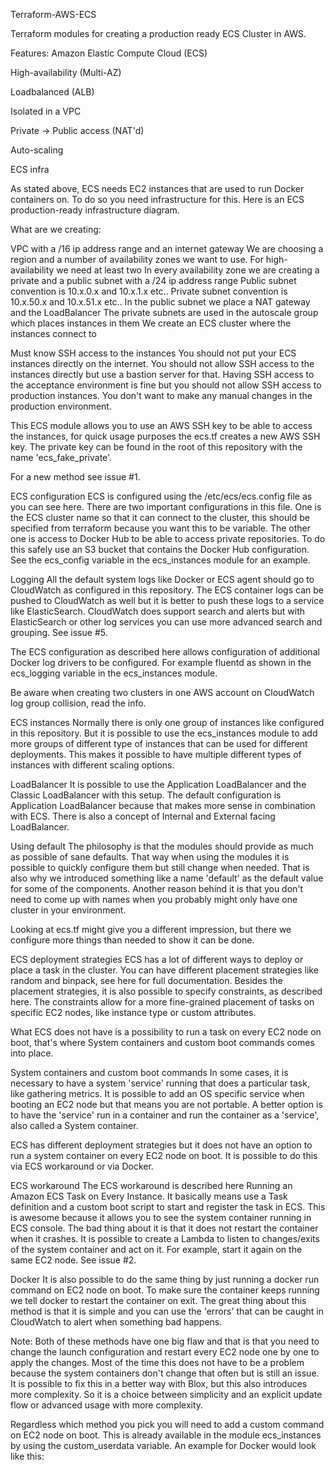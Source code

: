 Terraform-AWS-ECS

Terraform modules for creating a production ready ECS Cluster in AWS.

Features:
Amazon Elastic Compute Cloud (ECS) 

High-availability (Multi-AZ)

Loadbalanced (ALB)

Isolated in a VPC

Private -> Public access (NAT'd)

Auto-scaling


ECS infra

As stated above, ECS needs EC2 instances that are used to run Docker containers on. To do so you need infrastructure for this. Here is an ECS production-ready infrastructure diagram.

What are we creating:

VPC with a /16 ip address range and an internet gateway
We are choosing a region and a number of availability zones we want to use. For high-availability we need at least two
In every availability zone we are creating a private and a public subnet with a /24 ip address range
Public subnet convention is 10.x.0.x and 10.x.1.x etc..
Private subnet convention is 10.x.50.x and 10.x.51.x etc..
In the public subnet we place a NAT gateway and the LoadBalancer
The private subnets are used in the autoscale group which places instances in them
We create an ECS cluster where the instances connect to

Must know
SSH access to the instances
You should not put your ECS instances directly on the internet. You should not allow SSH access to the instances directly but use a bastion server for that. Having SSH access to the acceptance environment is fine but you should not allow SSH access to production instances. You don't want to make any manual changes in the production environment.

This ECS module allows you to use an AWS SSH key to be able to access the instances, for quick usage purposes the ecs.tf creates a new AWS SSH key. The private key can be found in the root of this repository with the name 'ecs_fake_private'.

For a new method see issue #1.

ECS configuration
ECS is configured using the /etc/ecs/ecs.config file as you can see here. There are two important configurations in this file. One is the ECS cluster name so that it can connect to the cluster, this should be specified from terraform because you want this to be variable. The other one is access to Docker Hub to be able to access private repositories. To do this safely use an S3 bucket that contains the Docker Hub configuration. See the ecs_config variable in the ecs_instances module for an example.

Logging
All the default system logs like Docker or ECS agent should go to CloudWatch as configured in this repository. The ECS container logs can be pushed to CloudWatch as well but it is better to push these logs to a service like ElasticSearch. CloudWatch does support search and alerts but with ElasticSearch or other log services you can use more advanced search and grouping. See issue #5.

The ECS configuration as described here allows configuration of additional Docker log drivers to be configured. For example fluentd as shown in the ecs_logging variable in the ecs_instances module.

Be aware when creating two clusters in one AWS account on CloudWatch log group collision, read the info.

ECS instances
Normally there is only one group of instances like configured in this repository. But it is possible to use the ecs_instances module to add more groups of different type of instances that can be used for different deployments. This makes it possible to have multiple different types of instances with different scaling options.

LoadBalancer
It is possible to use the Application LoadBalancer and the Classic LoadBalancer with this setup. The default configuration is Application LoadBalancer because that makes more sense in combination with ECS. There is also a concept of Internal and External facing LoadBalancer.

Using default
The philosophy is that the modules should provide as much as possible of sane defaults. That way when using the modules it is possible to quickly configure them but still change when needed. That is also why we introduced something like a name 'default' as the default value for some of the components. Another reason behind it is that you don't need to come up with names when you probably might only have one cluster in your environment.

Looking at ecs.tf might give you a different impression, but there we configure more things than needed to show it can be done.

ECS deployment strategies
ECS has a lot of different ways to deploy or place a task in the cluster. You can have different placement strategies like random and binpack, see here for full documentation. Besides the placement strategies, it is also possible to specify constraints, as described here. The constraints allow for a more fine-grained placement of tasks on specific EC2 nodes, like instance type or custom attributes.

What ECS does not have is a possibility to run a task on every EC2 node on boot, that's where System containers and custom boot commands comes into place.

System containers and custom boot commands
In some cases, it is necessary to have a system 'service' running that does a particular task, like gathering metrics. It is possible to add an OS specific service when booting an EC2 node but that means you are not portable. A better option is to have the 'service' run in a container and run the container as a 'service', also called a System container.

ECS has different deployment strategies but it does not have an option to run a system container on every EC2 node on boot. It is possible to do this via ECS workaround or via Docker.

ECS workaround
The ECS workaround is described here Running an Amazon ECS Task on Every Instance. It basically means use a Task definition and a custom boot script to start and register the task in ECS. This is awesome because it allows you to see the system container running in ECS console. The bad thing about it is that it does not restart the container when it crashes. It is possible to create a Lambda to listen to changes/exits of the system container and act on it. For example, start it again on the same EC2 node. See issue #2.

Docker
It is also possible to do the same thing by just running a docker run command on EC2 node on boot. To make sure the container keeps running we tell docker to restart the container on exit. The great thing about this method is that it is simple and you can use the 'errors' that can be caught in CloudWatch to alert when something bad happens.

Note: Both of these methods have one big flaw and that is that you need to change the launch configuration and restart every EC2 node one by one to apply the changes. Most of the time this does not have to be a problem because the system containers don't change that often but is still an issue. It is possible to fix this in a better way with Blox, but this also introduces more complexity. So it is a choice between simplicity and an explicit update flow or advanced usage with more complexity.

Regardless which method you pick you will need to add a custom command on EC2 node on boot. This is already available in the module ecs_instances by using the custom_userdata variable. An example for Docker would look like this:
